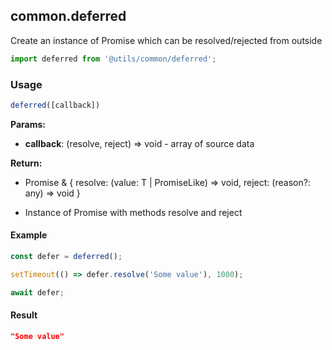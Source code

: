 ## common.deferred

Create an instance of Promise which can be resolved/rejected from outside

```javascript
import deferred from '@utils/common/deferred';
```

### Usage

```javascript
deferred([callback])
```

**Params:**

* **callback**: (resolve, reject) => void - array of source data

**Return:**

* Promise<T> & { resolve: <T>(value: T | PromiseLike<T>) => void, reject: (reason?: any) => void }

 - Instance of Promise with methods resolve and reject

#### Example

```javascript
const defer = deferred();

setTimeout(() => defer.resolve('Some value'), 1000);

await defer;
```

#### Result

```json
"Some value"
```